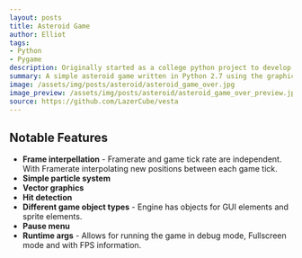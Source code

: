 ```yaml
---
layout: posts
title: Asteroid Game
author: Elliot
tags:
- Python
- Pygame
description: Originally started as a college python project to develop my programming skills but has grown to become a project that I love coming back and improving on. It was used to display my ability to work through a complex project and to learn something new, in this case the graphics libary Pygame.
summary: A simple asteroid game written in Python 2.7 using the graphics libary Pygame.
image: /assets/img/posts/asteroid/asteroid_game_over.jpg
image_preview: /assets/img/posts/asteroid/asteroid_game_over_preview.jpg
source: https://github.com/LazerCube/vesta
---
```


## Notable Features

- **Frame interpellation** - Framerate and game tick rate are independent. With Framerate interpolating new positions between each game tick.
- **Simple particle system**
- **Vector graphics**
- **Hit detection**
- **Different game object types** - Engine has objects for GUI elements and sprite elements.
- **Pause menu**
- **Runtime args** - Allows for running the game in debug mode, Fullscreen mode and with FPS information.
